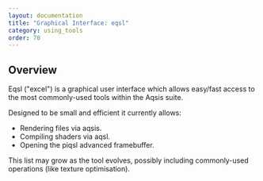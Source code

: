 ```yaml
---
layout: documentation
title: "Graphical Interface: eqsl"
category: using_tools
order: 70
---
```



Overview
--------

Eqsl ("excel") is a graphical user interface which allows easy/fast access to
the most commonly-used tools within the Aqsis suite.

Designed to be small and efficient it currently allows:

  * Rendering files via aqsis.
  * Compiling shaders via aqsl.
  * Opening the piqsl advanced framebuffer.

This list may grow as the tool evolves, possibly including commonly-used
operations (like texture optimisation).
